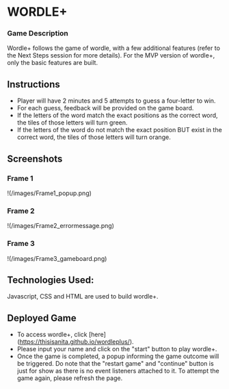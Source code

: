 # WORDLE+

### Game Description

Wordle+ follows the game of wordle, with a few additional features (refer to the Next Steps session for more details).
For the MVP version of wordle+, only the basic features are built.

## Instructions

- Player will have 2 minutes and 5 attempts to guess a four-letter to win.
- For each guess, feedback will be provided on the game board.
- If the letters of the word match the exact positions as the correct word, the tiles of those letters will turn green.
- If the letters of the word do not match the exact position BUT exist in the correct word, the tiles of those letters will turn orange.

## Screenshots

### Frame 1

!(/images/Frame1_popup.png)

### Frame 2

!(/images/Frame2_errormessage.png)

### Frame 3

!(/images/Frame3_gameboard.png)

## Technologies Used:

Javascript, CSS and HTML are used to build wordle+.

## Deployed Game

- To access wordle+, click [here] (https://thisisanita.github.io/wordleplus/).
- Please input your name and click on the "start" button to play wordle+.
- Once the game is completed, a popup informing the game outcome will be triggered. Do note that the "restart game" and "continue" button is just for show as there is no event listeners attached to it. To attempt the game again, please refresh the page.
